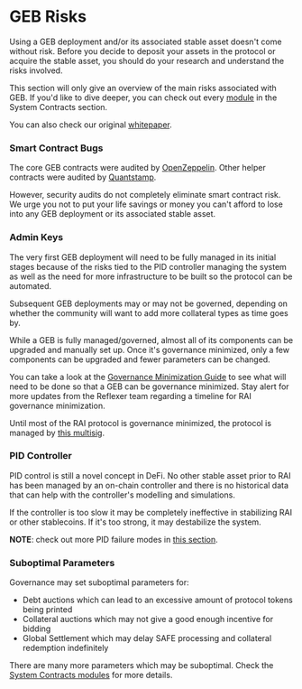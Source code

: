 # GEB Risks

Using a GEB deployment and/or its associated stable asset doesn't come without risk. Before you decide to deposit your assets in the protocol or acquire the stable asset, you should do your research and understand the risks involved.

This section will only give an overview of the main risks associated with GEB. If you'd like to dive deeper, you can check out every [module](https://docs.reflexer.finance/system-contracts/core) in the System Contracts section.

You can also check our original [whitepaper](https://github.com/reflexer-labs/whitepapers).

### Smart Contract Bugs

The core GEB contracts were audited by [OpenZeppelin](https://github.com/reflexer-labs/geb-audits/tree/master/open-zeppelin/core-contracts). Other helper contracts were audited by [Quantstamp](https://github.com/reflexer-labs/geb-audits/tree/master/quantstamp/helper-contracts).

However, security audits do not completely eliminate smart contract risk. We urge you not to put your life savings or money you can't afford to lose into any GEB deployment or its associated stable asset.

### Admin Keys

The very first GEB deployment will need to be fully managed in its initial stages because of the risks tied to the PID controller managing the system as well as the need for more infrastructure to be built so the protocol can be automated.

Subsequent GEB deployments may or may not be governed, depending on whether the community will want to add more collateral types as time goes by.

While a GEB is fully managed/governed, almost all of its components can be upgraded and manually set up. Once it's governance minimized, only a few components can be upgraded and fewer parameters can be changed.

You can take a look at the [Governance Minimization Guide](https://docs.reflexer.finance/governance-minimization-guide) to see what will need to be done so that a GEB can be governance minimized. Stay alert for more updates from the Reflexer team regarding a timeline for RAI governance minimization.

Until most of the RAI protocol is governance minimized, the protocol is managed by [this multisig](https://etherscan.io/address/0x427A277eA53e25143B3b509C684aA4D0EB8bA01b).

### PID Controller

PID control is still a novel concept in DeFi. No other stable asset prior to RAI has been managed by an on-chain controller and there is no historical data that can help with the controller's modelling and simulations.

If the controller is too slow it may be completely ineffective in stabilizing RAI or other stablecoins. If it's too strong, it may destabilize the system.

**NOTE**: check out more PID failure modes in [this section](https://docs.reflexer.finance/pid-failure-modes-and-responses).

### Suboptimal Parameters

Governance may set suboptimal parameters for:

* Debt auctions which can lead to an excessive amount of protocol tokens being printed
* Collateral auctions which may not give a good enough incentive for bidding
* Global Settlement which may delay SAFE processing and collateral redemption indefinitely

There are many more parameters which may be suboptimal. Check the [System Contracts modules](https://docs.reflexer.finance/system-contracts/core) for more details.
